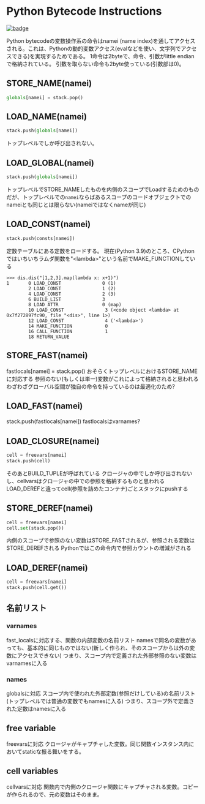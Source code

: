 # Python Bytecode Instructions

[![badge](https://img.shields.io/endpoint.svg?url=https%3A%2F%2Fgezf7g7pd5.execute-api.ap-northeast-1.amazonaws.com%2Fdefault%2Fsource_up_to_date%3Fowner%3Derg-lang%26repos%3Derg%26ref%3Dmain%26path%3Ddoc/EN/python/bytecode_instructions.md%26commit_hash%3Dd15cbbf7b33df0f78a575cff9679d84c36ea3ab1)](https://gezf7g7pd5.execute-api.ap-northeast-1.amazonaws.com/default/source_up_to_date?owner=erg-lang&repos=erg&ref=main&path=doc/EN/python/bytecode_instructions.md&commit_hash=d15cbbf7b33df0f78a575cff9679d84c36ea3ab1)

Python bytecodeの変数操作系の命令はnamei (name index)を通してアクセスされる。これは、Pythonの動的変数アクセス(evalなどを使い、文字列でアクセスできる)を実現するためである。
1命令は2byteで、命令、引数がlittle endianで格納されている。
引数を取らない命令も2byte使っている(引数部は0)。

## STORE_NAME(namei)

```python
globals[namei] = stack.pop()
```

## LOAD_NAME(namei)

```python
stack.push(globals[namei])
```

トップレベルでしか呼び出されない。

## LOAD_GLOBAL(namei)

```python
stack.push(globals[namei])
```

トップレベルでSTORE_NAMEしたものを内側のスコープでLoadするためのものだが、トップレベルでの`namei`ならばあるスコープのコードオブジェクトでのnameiとも同じとは限らない(nameiではなくnameが同じ)

## LOAD_CONST(namei)

```python
stack.push(consts[namei])
```

定数テーブルにある定数をロードする。
現在(Python 3.9)のところ、CPythonではいちいちラムダ関数を"\<lambda\>"という名前でMAKE_FUNCTIONしている

```console
>>> dis.dis("[1,2,3].map(lambda x: x+1)")
1       0 LOAD_CONST               0 (1)
        2 LOAD_CONST               1 (2)
        4 LOAD_CONST               2 (3)
        6 BUILD_LIST               3
        8 LOAD_ATTR                0 (map)
        10 LOAD_CONST               3 (<code object <lambda> at 0x7f272897fc90, file "<dis>", line 1>)
        12 LOAD_CONST               4 ('<lambda>')
        14 MAKE_FUNCTION            0
        16 CALL_FUNCTION            1
        18 RETURN_VALUE
```

## STORE_FAST(namei)

fastlocals[namei] = stack.pop()
おそらくトップレベルにおけるSTORE_NAMEに対応する
参照のない(もしくは単一)変数がこれによって格納されると思われる
わざわざグローバル空間が独自の命令を持っているのは最適化のため?

## LOAD_FAST(namei)

stack.push(fastlocals[namei])
fastlocalsはvarnames?

## LOAD_CLOSURE(namei)

```python
cell = freevars[namei]
stack.push(cell)
```

そのあとBUILD_TUPLEが呼ばれている
クロージャの中でしか呼び出されないし、cellvarsはクロージャの中での参照を格納するものと思われる
LOAD_DEREFと違ってcell(参照を詰めたコンテナ)ごとスタックにpushする

## STORE_DEREF(namei)

```python
cell = freevars[namei]
cell.set(stack.pop())
```

内側のスコープで参照のない変数はSTORE_FASTされるが、参照される変数はSTORE_DEREFされる
Pythonではこの命令内で参照カウントの増減がされる

## LOAD_DEREF(namei)

```python
cell = freevars[namei]
stack.push(cell.get())
```

## 名前リスト

### varnames

fast_localsに対応する、関数の内部変数の名前リスト
namesで同名の変数があっても、基本的に同じものではない(新しく作られ、そのスコープからは外の変数にアクセスできない)
つまり、スコープ内で定義された外部参照のない変数はvarnamesに入る

### names

globalsに対応
スコープ内で使われた外部定数(参照だけしている)の名前リスト(トップレベルでは普通の変数でもnamesに入る)
つまり、スコープ外で定義された定数はnamesに入る

## free variable

freevarsに対応
クロージャがキャプチャした変数。同じ関数インスタンス内においてstaticな振る舞いをする。

## cell variables

cellvarsに対応
関数内で内側のクロージャ関数にキャプチャされる変数。コピーが作られるので、元の変数はそのまま。
